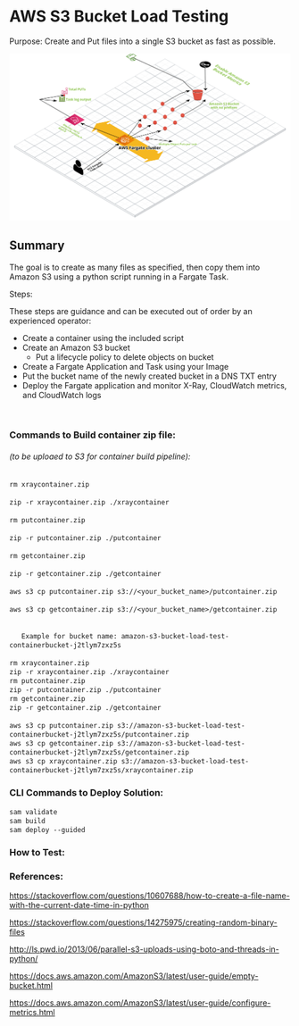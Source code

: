 # AWS S3 Bucket Load Testing

Purpose: Create and Put files into a single S3 bucket as fast as possible. 




![MacDown logo](S3_Load_Test_Diagram.png)



## Summary

The goal is to create as many files as specified, then copy them into Amazon S3 using a python script running in a Fargate Task. 




Steps: 

These steps are guidance and can be executed out of order by an experienced operator:

* Create a container using the included script
* Create an Amazon S3 bucket
	* Put a lifecycle policy to delete objects on bucket
* Create a Fargate Application and Task using your Image
* Put the bucket name of the newly created bucket in a DNS TXT entry
* Deploy the Fargate application and monitor X-Ray, CloudWatch metrics, and CloudWatch logs






</br>



### Commands to Build container zip file: 
###### (to be uploaed to S3 for container build pipeline):

```
rm xraycontainer.zip

zip -r xraycontainer.zip ./xraycontainer 

rm putcontainer.zip

zip -r putcontainer.zip ./putcontainer 

rm getcontainer.zip

zip -r getcontainer.zip ./getcontainer 

aws s3 cp putcontainer.zip s3://<your_bucket_name>/putcontainer.zip
   
aws s3 cp getcontainer.zip s3://<your_bucket_name>/getcontainer.zip


   Example for bucket name: amazon-s3-bucket-load-test-containerbucket-j2tlym7zxz5s

rm xraycontainer.zip
zip -r xraycontainer.zip ./xraycontainer 
rm putcontainer.zip
zip -r putcontainer.zip ./putcontainer 
rm getcontainer.zip
zip -r getcontainer.zip ./getcontainer 

aws s3 cp putcontainer.zip s3://amazon-s3-bucket-load-test-containerbucket-j2tlym7zxz5s/putcontainer.zip
aws s3 cp getcontainer.zip s3://amazon-s3-bucket-load-test-containerbucket-j2tlym7zxz5s/getcontainer.zip
aws s3 cp xraycontainer.zip s3://amazon-s3-bucket-load-test-containerbucket-j2tlym7zxz5s/xraycontainer.zip

```

### CLI Commands to Deploy Solution: 

```
sam validate
sam build 
sam deploy --guided
```


### How to Test:




### References:

https://stackoverflow.com/questions/10607688/how-to-create-a-file-name-with-the-current-date-time-in-python

https://stackoverflow.com/questions/14275975/creating-random-binary-files

http://ls.pwd.io/2013/06/parallel-s3-uploads-using-boto-and-threads-in-python/


https://docs.aws.amazon.com/AmazonS3/latest/user-guide/empty-bucket.html

https://docs.aws.amazon.com/AmazonS3/latest/user-guide/configure-metrics.html




